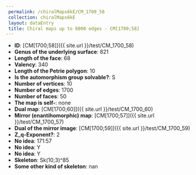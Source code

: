 ```yaml
--- 
 permalink: /chiralMaps6kE/CM_1700_58 
 collection: chiralMaps6kE
 layout: dataEntry
 title: Chiral maps up to 6000 edges - CM[1700;58]
---
```


- **ID**: [CM[1700;58]]({{ site.url }}/test/CM_1700_58)
- **Genus of the underlying surface**: 821
- **Length of the face**: 68
- **Valency**: 340
- **Length of the Petrie polygon**: 10
- **Is the automorphism group solvable?**: S
- **Number of vertices**: 10
- **Number of edges**: 1700
- **Number of faces**: 50
- **The map is self-**: none
- **Dual map**: [CM[1700;60]]({{ site.url }}/test/CM_1700_60)
- **Mirror (enantihomorphic) map**: [CM[1700;57]]({{ site.url }}/test/CM_1700_57)
- **Dual of the mirror image**: [CM[1700;59]]({{ site.url }}/test/CM_1700_59)
- **Z_q-Exponent?**: 2
- **No idea**:  171:57
- **No idea**: Y
- **No idea**: Y
- **Skeleton**: Sk(10;3)^85
- **Some other kind of skeleton**: nan
